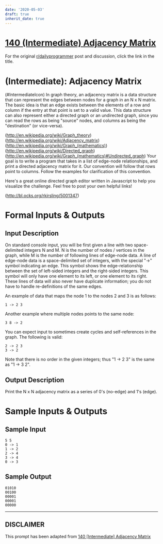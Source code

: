 ```yaml
---
date: '2020-05-03'
draft: true
inherit_date: true
---
```


# [140 (Intermediate) Adjacency Matrix](https://www.reddit.com/r/dailyprogrammer/comments/1t6dlf/121813_challenge_140_intermediate_adjacency_matrix/)

For the original [r/dailyprogrammer](https://www.reddit.com/r/dailyprogrammer/) post and discussion, click the link in the title.

#  (Intermediate): Adjacency Matrix
(#IntermediateIcon)
In graph theory, an adjacency matrix is a data structure that can represent the edges between nodes for a graph in an N x N matrix. The basic idea is that an edge exists between the elements of a row and column if the entry at that point is set to a valid value. This data structure can also represent either a directed graph or an undirected graph, since you can read the rows as being "source" nodes, and columns as being the "destination" (or vice-versa).

(http://en.wikipedia.org/wiki/Graph_theory)
(http://en.wikipedia.org/wiki/Adjacency_matrix)
(http://en.wikipedia.org/wiki/Graph_(mathematics))
(http://en.wikipedia.org/wiki/Directed_graph)
(http://en.wikipedia.org/wiki/Graph_(mathematics)#Undirected_graph)
Your goal is to write a program that takes in a list of edge-node relationships, and print a directed adjacency matrix for it. Our convention will follow that rows point to columns. Follow the examples for clarification of this convention.

Here's a great online directed graph editor written in Javascript to help you visualize the challenge. Feel free to post your own helpful links!

(http://bl.ocks.org/rkirsling/5001347)
# Formal Inputs & Outputs
## Input Description
On standard console input, you will be first given a line with two space-delimited integers N and M. N is the number of nodes / vertices in the graph, while M is the number of following lines of edge-node data. A line of edge-node data is a space-delimited set of integers, with the special "->" symbol indicating an edge. This symbol shows the edge-relationship between the set of left-sided integers and the right-sided integers. This symbol will only have one element to its left, or one element to its right. These lines of data will also never have duplicate information; you do not have to handle re-definitions of the same edges.

An example of data that maps the node 1 to the nodes 2 and 3 is as follows:


```
1 -> 2 3
```
Another example where multiple nodes points to the same node:


```
3 8 -> 2
```
You can expect input to sometimes create cycles and self-references in the graph. The following is valid:


```
2 -> 2 3
3 -> 2
```
Note that there is no order in the given integers; thus "1 -> 2 3" is the same as "1 -> 3 2".

## Output Description
Print the N x N adjacency matrix as a series of 0's (no-edge) and 1's (edge).

# Sample Inputs & Outputs
## Sample Input

```
5 5
0 -> 1
1 -> 2
2 -> 4
3 -> 4
0 -> 3
```
## Sample Output

```
01010
00100
00001
00001
00000
```

----
## **DISCLAIMER**
This prompt has been adapted from [140 [Intermediate] Adjacency Matrix](https://www.reddit.com/r/dailyprogrammer/comments/1t6dlf/121813_challenge_140_intermediate_adjacency_matrix/
)
